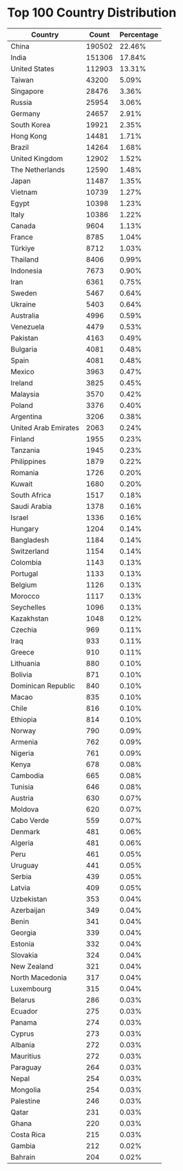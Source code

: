 # Top 100 Country Distribution
| Country | Count | Percentage |
|----|----|----|
| China | 190502 | 22.46% |
| India | 151306 | 17.84% |
| United States | 112903 | 13.31% |
| Taiwan | 43200 | 5.09% |
| Singapore | 28476 | 3.36% |
| Russia | 25954 | 3.06% |
| Germany | 24657 | 2.91% |
| South Korea | 19921 | 2.35% |
| Hong Kong | 14481 | 1.71% |
| Brazil | 14264 | 1.68% |
| United Kingdom | 12902 | 1.52% |
| The Netherlands | 12590 | 1.48% |
| Japan | 11487 | 1.35% |
| Vietnam | 10739 | 1.27% |
| Egypt | 10398 | 1.23% |
| Italy | 10386 | 1.22% |
| Canada | 9604 | 1.13% |
| France | 8785 | 1.04% |
| Türkiye | 8712 | 1.03% |
| Thailand | 8406 | 0.99% |
| Indonesia | 7673 | 0.90% |
| Iran | 6361 | 0.75% |
| Sweden | 5467 | 0.64% |
| Ukraine | 5403 | 0.64% |
| Australia | 4996 | 0.59% |
| Venezuela | 4479 | 0.53% |
| Pakistan | 4163 | 0.49% |
| Bulgaria | 4081 | 0.48% |
| Spain | 4081 | 0.48% |
| Mexico | 3963 | 0.47% |
| Ireland | 3825 | 0.45% |
| Malaysia | 3570 | 0.42% |
| Poland | 3376 | 0.40% |
| Argentina | 3206 | 0.38% |
| United Arab Emirates | 2063 | 0.24% |
| Finland | 1955 | 0.23% |
| Tanzania | 1945 | 0.23% |
| Philippines | 1879 | 0.22% |
| Romania | 1726 | 0.20% |
| Kuwait | 1680 | 0.20% |
| South Africa | 1517 | 0.18% |
| Saudi Arabia | 1378 | 0.16% |
| Israel | 1336 | 0.16% |
| Hungary | 1204 | 0.14% |
| Bangladesh | 1184 | 0.14% |
| Switzerland | 1154 | 0.14% |
| Colombia | 1143 | 0.13% |
| Portugal | 1133 | 0.13% |
| Belgium | 1126 | 0.13% |
| Morocco | 1117 | 0.13% |
| Seychelles | 1096 | 0.13% |
| Kazakhstan | 1048 | 0.12% |
| Czechia | 969 | 0.11% |
| Iraq | 933 | 0.11% |
| Greece | 910 | 0.11% |
| Lithuania | 880 | 0.10% |
| Bolivia | 871 | 0.10% |
| Dominican Republic | 840 | 0.10% |
| Macao | 835 | 0.10% |
| Chile | 816 | 0.10% |
| Ethiopia | 814 | 0.10% |
| Norway | 790 | 0.09% |
| Armenia | 762 | 0.09% |
| Nigeria | 761 | 0.09% |
| Kenya | 678 | 0.08% |
| Cambodia | 665 | 0.08% |
| Tunisia | 646 | 0.08% |
| Austria | 630 | 0.07% |
| Moldova | 620 | 0.07% |
| Cabo Verde | 559 | 0.07% |
| Denmark | 481 | 0.06% |
| Algeria | 481 | 0.06% |
| Peru | 461 | 0.05% |
| Uruguay | 441 | 0.05% |
| Serbia | 439 | 0.05% |
| Latvia | 409 | 0.05% |
| Uzbekistan | 353 | 0.04% |
| Azerbaijan | 349 | 0.04% |
| Benin | 341 | 0.04% |
| Georgia | 339 | 0.04% |
| Estonia | 332 | 0.04% |
| Slovakia | 324 | 0.04% |
| New Zealand | 321 | 0.04% |
| North Macedonia | 317 | 0.04% |
| Luxembourg | 315 | 0.04% |
| Belarus | 286 | 0.03% |
| Ecuador | 275 | 0.03% |
| Panama | 274 | 0.03% |
| Cyprus | 273 | 0.03% |
| Albania | 272 | 0.03% |
| Mauritius | 272 | 0.03% |
| Paraguay | 264 | 0.03% |
| Nepal | 254 | 0.03% |
| Mongolia | 254 | 0.03% |
| Palestine | 246 | 0.03% |
| Qatar | 231 | 0.03% |
| Ghana | 220 | 0.03% |
| Costa Rica | 215 | 0.03% |
| Gambia | 212 | 0.02% |
| Bahrain | 204 | 0.02% |
